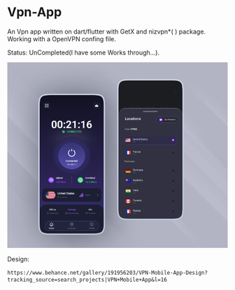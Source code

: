 # Vpn-App
An Vpn app written on dart/flutter with GetX and nizvpn*( ) package.
Working with a OpenVPN confing file.

Status: UnCompleted(I have some Works through...).

![Image Description](img.png)

Design:
```
https://www.behance.net/gallery/191956203/VPN-Mobile-App-Design?tracking_source=search_projects|VPN+Mobile+App&l=16
```
